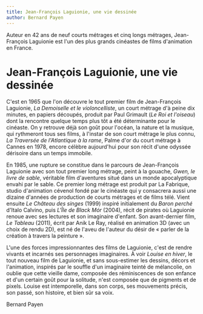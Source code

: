 ```yaml
---
title: Jean-François Laguionie, une vie dessinée
author: Bernard Payen
---
```


Auteur en 42 ans de neuf courts métrages et cinq longs métrages, Jean-François Laguionie est l'un des plus grands cinéastes de films d'animation en France.

# Jean-François Laguionie, une vie dessinée


C'est en 1965 que l'on découvre le tout premier film de Jean-François Laguionie, *La Demoiselle et le violoncelliste*, un court métrage d'à peine dix minutes, en papiers découpés, produit par Paul Grimault (*Le Roi et l'oiseau*) dont la rencontre quelque temps plus tôt a été déterminante pour le cinéaste. On y retrouve déjà son goût pour l'océan, la nature et la musique, qui rythmeront tous ses films, à l'instar de son court métrage le plus connu, *La Traversée de l'Atlantique à la rame*, Palme d'or du court métrage à Cannes en 1978, encore célèbre aujourd'hui pour son récit d'une odyssée dérisoire dans un temps immobile.

En 1985, une rupture se constitue dans le parcours de Jean-François Laguionie avec son tout premier long métrage, peint à la gouache, *Gwen, le livre de sable*, véritable film d'aventures situé dans un monde apocalyptique envahi par le sable. Ce premier long métrage est produit par La Fabrique, studio d'animation cévenol fondé par le cinéaste qui y consacrera aussi une dizaine d'années de production de courts métrages et de films télé. Vient ensuite *Le Château des singes* (1999) inspiré initialement du *Baron perché* d'Italo Calvino, puis *L'Île de Black Mór* (2004), récit de pirates où Laguionie renoue avec ses lectures et son imaginaire d'enfant. Son avant-dernier film, *Le Tableau* (2011), écrit par Anik Le Ray, réalisé en animation 3D (avec un choix de rendu 2D), est né de l'aveu de l'auteur du désir de «&nbsp;parler de la création à travers la peinture&nbsp;».

L'une des forces impressionnantes des films de Laguionie, c'est de rendre vivants et incarnés ses personnages imaginaires. À voir *Louise en hiver*, le tout nouveau film de Laguionie, et sans sous-estimer les dessins, décors et l'animation, inspirés par le souffle d'un imaginaire teinté de mélancolie, on oublie que cette vieille dame, composée des réminiscences de son enfance et d'un certain goût pour la solitude, n'est composée que de pigments et de pixels. Louise est intemporelle, dans son corps, ses mouvements précis, son passé, son histoire, et bien sûr sa voix.

Bernard Payen